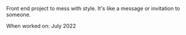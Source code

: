 Front end project to mess with style. It's like a message or invitation to someone.

When worked on: July 2022
